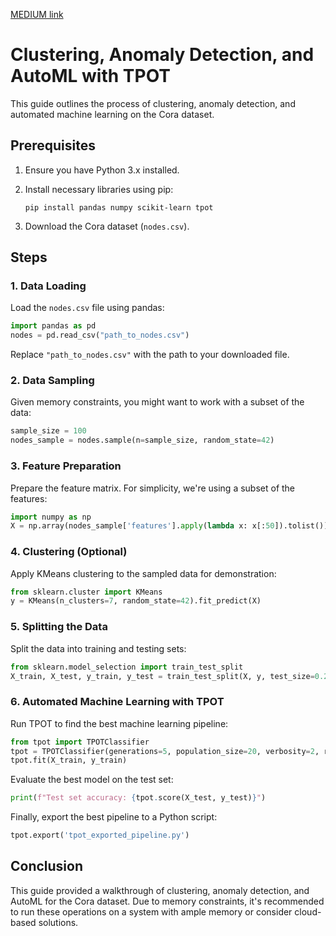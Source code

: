 [MEDIUM link](https://medium.com/@saipraneethk181200/eda-clustering-anomaly-detection-and-automl-on-the-cora-dataset-c25238f83db0)
# Clustering, Anomaly Detection, and AutoML with TPOT

This guide outlines the process of clustering, anomaly detection, and automated machine learning on the Cora dataset.

## Prerequisites

1. Ensure you have Python 3.x installed.
2. Install necessary libraries using pip:
   ```
   pip install pandas numpy scikit-learn tpot
   ```

3. Download the Cora dataset (`nodes.csv`).

## Steps

### 1. Data Loading

Load the `nodes.csv` file using pandas:
```python
import pandas as pd
nodes = pd.read_csv("path_to_nodes.csv")
```
Replace `"path_to_nodes.csv"` with the path to your downloaded file.

### 2. Data Sampling

Given memory constraints, you might want to work with a subset of the data:
```python
sample_size = 100
nodes_sample = nodes.sample(n=sample_size, random_state=42)
```

### 3. Feature Preparation

Prepare the feature matrix. For simplicity, we're using a subset of the features:
```python
import numpy as np
X = np.array(nodes_sample['features'].apply(lambda x: x[:50]).tolist())
```

### 4. Clustering (Optional)

Apply KMeans clustering to the sampled data for demonstration:
```python
from sklearn.cluster import KMeans
y = KMeans(n_clusters=7, random_state=42).fit_predict(X)
```

### 5. Splitting the Data

Split the data into training and testing sets:
```python
from sklearn.model_selection import train_test_split
X_train, X_test, y_train, y_test = train_test_split(X, y, test_size=0.2, random_state=42)
```

### 6. Automated Machine Learning with TPOT

Run TPOT to find the best machine learning pipeline:
```python
from tpot import TPOTClassifier
tpot = TPOTClassifier(generations=5, population_size=20, verbosity=2, random_state=42)
tpot.fit(X_train, y_train)
```

Evaluate the best model on the test set:
```python
print(f"Test set accuracy: {tpot.score(X_test, y_test)}")
```

Finally, export the best pipeline to a Python script:
```python
tpot.export('tpot_exported_pipeline.py')
```

## Conclusion

This guide provided a walkthrough of clustering, anomaly detection, and AutoML for the Cora dataset. Due to memory constraints, it's recommended to run these operations on a system with ample memory or consider cloud-based solutions.


